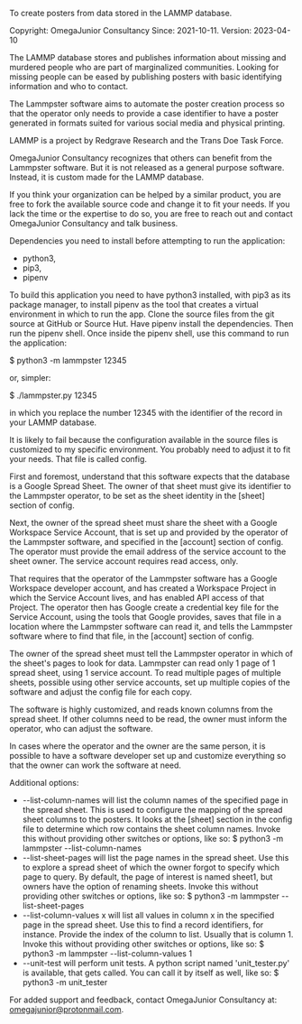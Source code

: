 To create posters from data stored in the LAMMP database.

Copyright: OmegaJunior Consultancy
Since: 2021-10-11.
Version: 2023-04-10

The LAMMP database stores and publishes information about
missing and murdered people who are part of marginalized 
communities. Looking for missing people can be eased by 
publishing posters with basic identifying information and
who to contact. 

The Lammpster software aims to automate the poster creation
process so that the operator only needs to provide a case 
identifier to have a poster generated in formats suited for 
various social media and physical printing.

LAMMP is a project by Redgrave Research and the Trans Doe
Task Force. 

OmegaJunior Consultancy recognizes that others can benefit
from the Lammpster software. But it is not released as a 
general purpose software. Instead, it is custom made for the 
LAMMP database. 

If you think your organization can be helped by a similar 
product, you are free to fork the available source code and 
change it to fit your needs. If you lack the time or the 
expertise to do so, you are free to reach out and contact 
OmegaJunior Consultancy and talk business.

Dependencies you need to install before attempting to run 
the application: 
- python3,
- pip3,
- pipenv

To build this application you need to have python3 installed,
with pip3 as its package manager, to install pipenv as the
tool that creates a virtual environment in which to run the 
app. Clone the source files from the git source at GitHub
or Source Hut. Have pipenv install the dependencies. Then run 
the pipenv shell. Once inside the pipenv shell, use this
command to run the application: 
  
$ python3 -m lammpster 12345  

or, simpler:

$ ./lammpster.py 12345
  
in which you replace the number 12345 with the identifier of
the record in your LAMMP database.  
  
It is likely to fail because the configuration available in
the source files is customized to my specific environment. 
You probably need to adjust it to fit your needs. That file 
is called config.  
  
First and foremost, understand that this software expects that 
the database is a Google Spread Sheet. The owner of that sheet
must give its identifier to the Lammpster operator, to be set 
as the sheet identity in the [sheet] section of config. 
  
Next, the owner of the spread sheet must share the sheet with 
a Google Workspace Service Account, that is set up and provided
by the operator of the Lammpster software, and specified in the
[account] section of config. The operator must provide 
the email address of the service account to the sheet owner. 
The service account requires read access, only. 
  
That requires that the operator of the Lammpster software has
a Google Workspace developer account, and has created a 
Workspace Project in which the Service Account lives, and has
enabled API access of that Project. The operator then has 
Google create a credential key file for the Service Account, 
using the tools that Google provides, saves that file in a 
location where the Lammpster software can read it, and tells
the Lammpster software where to find that file, in the [account]
section of config.
  
The owner of the spread sheet must tell the Lammpster operator
in which of the sheet's pages to look for data. Lammpster can 
read only 1 page of 1 spread sheet, using 1 service account. 
To read multiple pages of multiple sheets, possible using other 
service accounts, set up multiple copies of the software and 
adjust the config file for each copy.
  
The software is highly customized, and reads known columns from 
the spread sheet. If other columns need to be read, the owner 
must inform the operator, who can adjust the software. 
  
In cases where the operator and the owner are the same person, 
it is possible to have a software developer set up and customize
everything so that the owner can work the software at need. 
  

Additional options:  
- --list-column-names will list the column names of the specified page in the spread sheet. This is used to configure the mapping of the spread sheet columns to the posters. It looks at the [sheet] section in the config file to determine which row contains the sheet column names. Invoke this without providing other switches or options, like so: $ python3 -m lammpster --list-column-names  
- --list-sheet-pages will list the page names in the spread sheet. Use this to explore a spread sheet of which the owner forgot to specify which page to query. By default, the page of interest is named sheet1, but owners have the option of renaming sheets. Invoke this without providing other switches or options, like so: $ python3 -m lammpster --list-sheet-pages  
- --list-column-values x will list all values in column x in the specified page in the spread sheet. Use this to find a record identifiers, for instance. Provide the index of the column to list. Usually that is column 1. Invoke this without providing other switches or options, like so: $ python3 -m lammpster --list-column-values 1
- --unit-test will perform unit tests. A python script named
  'unit_tester.py' is available, that gets called. You can call it by itself
  as well, like so: $ python3 -m unit_tester

  
For added support and feedback, contact OmegaJunior Consultancy 
at: omegajunior@protonmail.com. 

